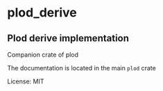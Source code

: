 # plod_derive

## Plod derive implementation

Companion crate of plod

The documentation is located in the main `plod` crate

License: MIT
